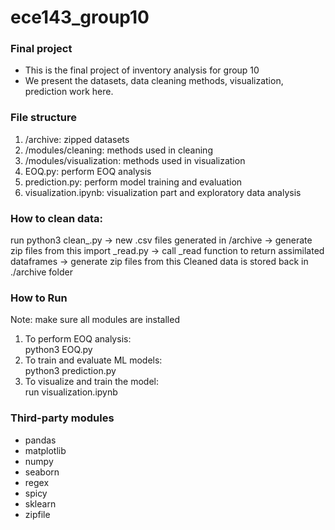 # ece143_group10
### Final project
- This is the final project of inventory analysis for group 10
- We present the datasets, data cleaning methods, visualization, prediction work here.

### File structure
1. /archive: zipped datasets
2. /modules/cleaning: methods used in cleaning
3. /modules/visualization: methods used in visualization
4. EOQ.py: perform EOQ analysis
5. prediction.py: perform model training and evaluation
6. visualization.ipynb: visualization part and exploratory data analysis

### How to clean data:
run python3 clean_.py -> new .csv files generated in /archive -> generate zip files from this
import _read.py -> call _read function to return assimilated dataframes -> generate zip files from this
Cleaned data is stored back in ./archive folder

### How to Run
Note: make sure all modules are installed  
1. To perform EOQ analysis:  
python3 EOQ.py  
2. To train and evaluate ML models:  
python3 prediction.py  
3. To visualize and train the model:  
run visualization.ipynb  

### Third-party modules
- pandas
- matplotlib
- numpy
- seaborn
- regex
- spicy
- sklearn
- zipfile
